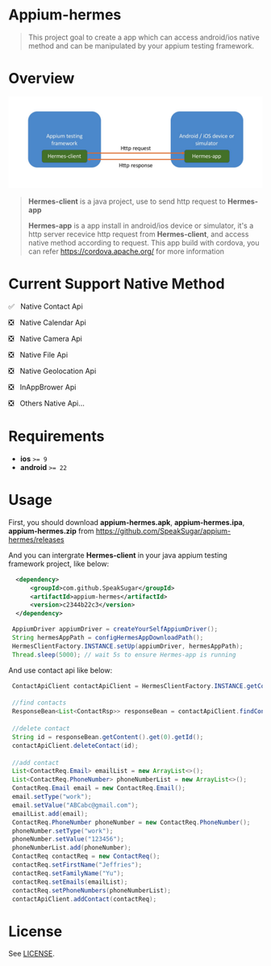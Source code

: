# Appium-hermes

> This project goal to create a app which can access android/ios native method and can be manipulated by your appium testing framework.

# Overview

![overview](overview.png)

> **Hermes-client** is a java project, use to send http request to **Hermes-app**
> 
> **Hermes-app** is a app install in android/ios device or simulator, it's a http server recevice http request from **Hermes-client**, and access native method according to request. This app build with cordova, you can refer https://cordova.apache.org/ for more information

# Current Support Native Method
✅ &nbsp; Native Contact Api

❎ &nbsp; Native Calendar Api

❎ &nbsp; Native Camera Api

❎ &nbsp; Native File Api

❎ &nbsp; Native Geolocation Api

❎ &nbsp; InAppBrower Api

❎ &nbsp; Others Native Api...

# Requirements
- **ios** `>= 9`
- **android** `>= 22`

# Usage
First, you should download **appium-hermes.apk**, **appium-hermes.ipa**, **appium-hermes.zip** from https://github.com/SpeakSugar/appium-hermes/releases

And you can intergrate **Hermes-client** in your java appium testing framework project, like below:
```xml
  <dependency>
      <groupId>com.github.SpeakSugar</groupId>
      <artifactId>appium-hermes</artifactId>
      <version>c2344b22c3</version>
  </dependency>
```
```java
 AppiumDriver appiumDriver = createYourSelfAppiumDriver();
 String hermesAppPath = configHermesAppDownloadPath();
 HermesClientFactory.INSTANCE.setUp(appiumDriver, hermesAppPath);
 Thread.sleep(5000); // wait 5s to ensure Hermes-app is running
```

And use contact api like below:
```java
 ContactApiClient contactApiClient = HermesClientFactory.INSTANCE.getContactApiClient();
 
 //find contacts
 ResponseBean<List<ContactRsp>> responseBean = contactApiClient.findContact();
 
 //delete contact
 String id = responseBean.getContent().get(0).getId();
 contactApiClient.deleteContact(id);
 
 //add contact
 List<ContactReq.Email> emailList = new ArrayList<>();
 List<ContactReq.PhoneNumber> phoneNumberList = new ArrayList<>();
 ContactReq.Email email = new ContactReq.Email();
 email.setType("work");
 email.setValue("ABCabc@gmail.com");
 emailList.add(email);
 ContactReq.PhoneNumber phoneNumber = new ContactReq.PhoneNumber();
 phoneNumber.setType("work");
 phoneNumber.setValue("123456");
 phoneNumberList.add(phoneNumber);
 ContactReq contactReq = new ContactReq();
 contactReq.setFirstName("Jeffries");
 contactReq.setFamilyName("Yu");
 contactReq.setEmails(emailList);
 contactReq.setPhoneNumbers(phoneNumberList);
 contactApiClient.addContact(contactReq);
```
# License

See [LICENSE](LICENSE).
